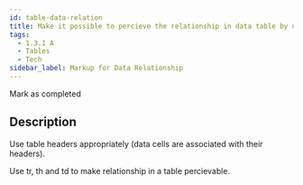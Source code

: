```yaml
---
id: table-data-relation
title: Make it possible to percieve the relationship in data table by using correct table markup
tags:
  - 1.3.1 A
  - Tables
  - Tech
sidebar_label: Markup for Data Relationship
---
```


Mark as completed

## Description

Use table headers appropriately (data cells are associated with their headers).

Use tr, th and td to make relationship in a table percievable. 
